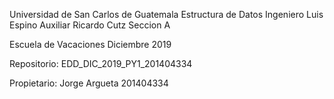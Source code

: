 Universidad de San Carlos de Guatemala
Estructura de Datos
Ingeniero Luis Espino
Auxiliar Ricardo Cutz
Seccion A

Escuela de Vacaciones Diciembre 2019

Repositorio:
  EDD_DIC_2019_PY1_201404334

Propietario:
  Jorge Argueta
  201404334
